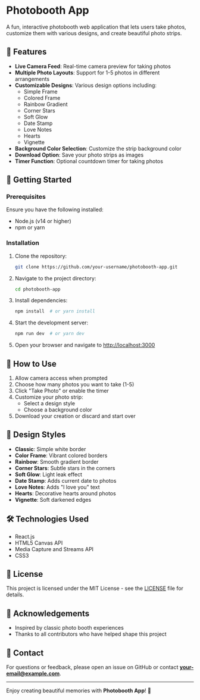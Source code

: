 # Photobooth App
A fun, interactive photobooth web application that lets users take photos, customize them with various designs, and create beautiful photo strips.

## 🌟 Features
- **Live Camera Feed**: Real-time camera preview for taking photos
- **Multiple Photo Layouts**: Support for 1-5 photos in different arrangements
- **Customizable Designs**: Various design options including:
  - Simple Frame
  - Colored Frame
  - Rainbow Gradient
  - Corner Stars
  - Soft Glow
  - Date Stamp
  - Love Notes
  - Hearts
  - Vignette
- **Background Color Selection**: Customize the strip background color
- **Download Option**: Save your photo strips as images
- **Timer Function**: Optional countdown timer for taking photos

## 🚀 Getting Started
### Prerequisites
Ensure you have the following installed:
- Node.js (v14 or higher)
- npm or yarn

### Installation
1. Clone the repository:
   ```sh
   git clone https://github.com/your-username/photobooth-app.git
   ```
2. Navigate to the project directory:
   ```sh
   cd photobooth-app
   ```
3. Install dependencies:
   ```sh
   npm install  # or yarn install
   ```
4. Start the development server:
   ```sh
   npm run dev  # or yarn dev
   ```
5. Open your browser and navigate to [http://localhost:3000](http://localhost:3000)

## 📸 How to Use
1. Allow camera access when prompted
2. Choose how many photos you want to take (1-5)
3. Click "Take Photo" or enable the timer
4. Customize your photo strip:
   - Select a design style
   - Choose a background color
5. Download your creation or discard and start over

## 🎨 Design Styles
- **Classic**: Simple white border
- **Color Frame**: Vibrant colored borders
- **Rainbow**: Smooth gradient border
- **Corner Stars**: Subtle stars in the corners
- **Soft Glow**: Light leak effect
- **Date Stamp**: Adds current date to photos
- **Love Notes**: Adds "I love you" text
- **Hearts**: Decorative hearts around photos
- **Vignette**: Soft darkened edges

## 🛠️ Technologies Used
- React.js
- HTML5 Canvas API
- Media Capture and Streams API
- CSS3

## 📝 License
This project is licensed under the MIT License - see the [LICENSE](LICENSE) file for details.

## 🙏 Acknowledgements
- Inspired by classic photo booth experiences
- Thanks to all contributors who have helped shape this project

## 📧 Contact
For questions or feedback, please open an issue on GitHub or contact **your-email@example.com**.

---
Enjoy creating beautiful memories with **Photobooth App**! 💖

